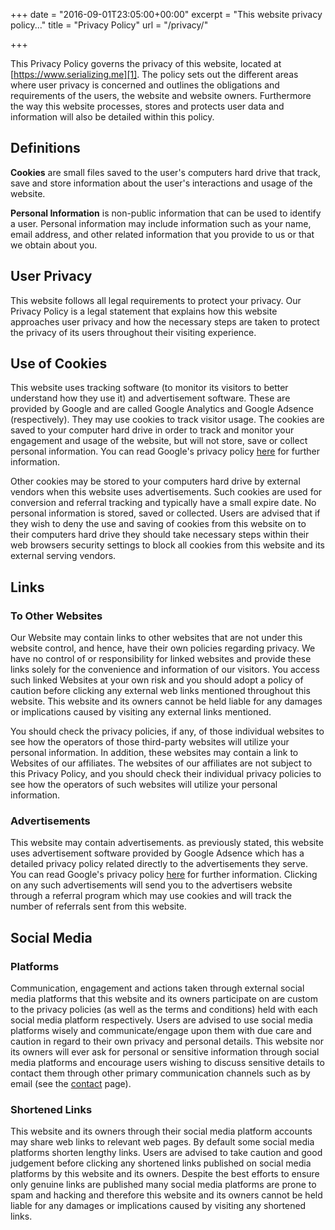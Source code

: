 +++
date = "2016-09-01T23:05:00+00:00"
excerpt = "This website privacy policy..."
title = "Privacy Policy"
url = "/privacy/"

+++

This Privacy Policy governs the privacy of this website, located at [https://www.serializing.me][1]. The policy sets out the different areas where user privacy is concerned and outlines the obligations and requirements of the users, the website and website owners. Furthermore the way this website processes, stores and protects user data and information will also be detailed within this policy.

## Definitions

__Cookies__ are small files saved to the user's computers hard drive that track, save and store information about the user's interactions and usage of the website.

__Personal Information__ is non-public information that can be used to identify a user. Personal information may include information such as your name, email address, and other related information that you provide to us or that we obtain about you.

## User Privacy

This website follows all legal requirements to protect your privacy. Our Privacy Policy is a legal statement that explains how this website approaches user privacy and how the necessary steps are taken to protect the privacy of its users throughout their visiting experience.

## Use of Cookies

This website uses tracking software (to monitor its visitors to better understand how they use it) and advertisement software. These are provided by Google and are called Google Analytics and Google Adsence (respectively). They may use cookies to track visitor usage. The cookies are saved to your computer hard drive in order to track and monitor your engagement and usage of the website, but will not store, save or collect personal information. You can read Google's privacy policy [here][2] for further information.

Other cookies may be stored to your computers hard drive by external vendors when this website uses advertisements. Such cookies are used for conversion and referral tracking and typically have a small expire date. No personal information is stored, saved or collected. Users are advised that if they wish to deny the use and saving of cookies from this website on to their computers hard drive they should take necessary steps within their web browsers security settings to block all cookies from this website and its external serving vendors.

## Links

###  To Other Websites

Our Website may contain links to other websites that are not under this website control, and hence, have their own policies regarding privacy. We have no control of or responsibility for linked websites and provide these links solely for the convenience and information of our visitors. You access such linked Websites at your own risk and you should adopt a policy of caution before clicking any external web links mentioned throughout this website. This website and its owners cannot be held liable for any damages or implications caused by visiting any external links mentioned.

You should check the privacy policies, if any, of those individual websites to see how the operators of those third-party websites will utilize your personal information. In addition, these websites may contain a link to Websites of our affiliates. The websites of our affiliates are not subject to this Privacy Policy, and you should check their individual privacy policies to see how the operators of such websites will utilize your personal information.

### Advertisements

This website may contain advertisements. as previously stated, this website uses advertisement software provided by Google Adsence which has a detailed privacy policy related directly to the advertisements they serve. You can read Google's privacy policy [here][2] for further information. Clicking on any such advertisements will send you to the advertisers website through a referral program which may use cookies and will track the number of referrals sent from this website.

## Social Media

### Platforms

Communication, engagement and actions taken through external social media platforms that this website and its owners participate on are custom to the privacy policies (as well as the terms and conditions) held with each social media platform respectively. Users are advised to use social media platforms wisely and communicate/engage upon them with due care and caution in regard to their own privacy and personal details. This website nor its owners will ever ask for personal or sensitive information through social media platforms and encourage users wishing to discuss sensitive details to contact them through other primary communication channels such as by email (see the [contact][3] page).

### Shortened Links

This website and its owners through their social media platform accounts may share web links to relevant web pages. By default some social media platforms shorten lengthy links. Users are advised to take caution and good judgement before clicking any shortened links published on social media platforms by this website and its owners. Despite the best efforts to ensure only genuine links are published many social media platforms are prone to spam and hacking and therefore this website and its owners cannot be held liable for any damages or implications caused by visiting any shortened links.

[1]: https://www.serializing.me "This website"
[2]: https://www.google.com/privacy.html "Google's Privacy Policy"
[3]: /contact/ "Contact Page"
